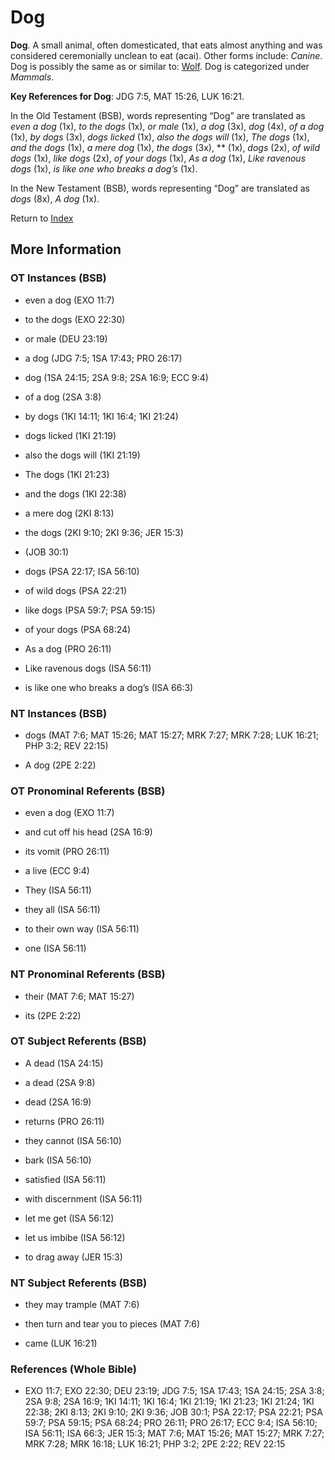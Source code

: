# Dog
**Dog**. 
A small animal, often domesticated, that eats almost anything and was considered ceremonially unclean to eat (acai). 
Other forms include: 
*Canine*. 
Dog is possibly the same as or similar to: 
[Wolf](Wolf.md). 
Dog is categorized under _Mammals_. 


**Key References for Dog**: 
JDG 7:5, MAT 15:26, LUK 16:21. 


In the Old Testament (BSB), words representing “Dog” are translated as 
*even a dog* (1x), *to the dogs* (1x), *or male* (1x), *a dog* (3x), *dog* (4x), *of a dog* (1x), *by dogs* (3x), *dogs licked* (1x), *also the dogs will* (1x), *The dogs* (1x), *and the dogs* (1x), *a mere dog* (1x), *the dogs* (3x), ** (1x), *dogs* (2x), *of wild dogs* (1x), *like dogs* (2x), *of your dogs* (1x), *As a dog* (1x), *Like ravenous dogs* (1x), *is like one who breaks a dog’s* (1x). 


In the New Testament (BSB), words representing “Dog” are translated as 
*dogs* (8x), *A dog* (1x). 


Return to [Index](00-Index.md)

## More Information

### OT Instances (BSB)

* even a dog (EXO 11:7)

* to the dogs (EXO 22:30)

* or male (DEU 23:19)

* a dog (JDG 7:5; 1SA 17:43; PRO 26:17)

* dog (1SA 24:15; 2SA 9:8; 2SA 16:9; ECC 9:4)

* of a dog (2SA 3:8)

* by dogs (1KI 14:11; 1KI 16:4; 1KI 21:24)

* dogs licked (1KI 21:19)

* also the dogs will (1KI 21:19)

* The dogs (1KI 21:23)

* and the dogs (1KI 22:38)

* a mere dog (2KI 8:13)

* the dogs (2KI 9:10; 2KI 9:36; JER 15:3)

*  (JOB 30:1)

* dogs (PSA 22:17; ISA 56:10)

* of wild dogs (PSA 22:21)

* like dogs (PSA 59:7; PSA 59:15)

* of your dogs (PSA 68:24)

* As a dog (PRO 26:11)

* Like ravenous dogs (ISA 56:11)

* is like one who breaks a dog’s (ISA 66:3)



### NT Instances (BSB)

* dogs (MAT 7:6; MAT 15:26; MAT 15:27; MRK 7:27; MRK 7:28; LUK 16:21; PHP 3:2; REV 22:15)

* A dog (2PE 2:22)



### OT Pronominal Referents (BSB)

* even a dog (EXO 11:7)

* and cut off his head (2SA 16:9)

* its vomit (PRO 26:11)

* a live (ECC 9:4)

* They (ISA 56:11)

* they all (ISA 56:11)

* to their own way (ISA 56:11)

* one (ISA 56:11)



### NT Pronominal Referents (BSB)

* their (MAT 7:6; MAT 15:27)

* its (2PE 2:22)



### OT Subject Referents (BSB)

* A dead (1SA 24:15)

* a dead (2SA 9:8)

* dead (2SA 16:9)

* returns (PRO 26:11)

* they cannot (ISA 56:10)

* bark (ISA 56:10)

* satisfied (ISA 56:11)

* with discernment (ISA 56:11)

* let me get (ISA 56:12)

* let us imbibe (ISA 56:12)

* to drag away (JER 15:3)



### NT Subject Referents (BSB)

* they may trample (MAT 7:6)

* then turn and tear you to pieces (MAT 7:6)

* came (LUK 16:21)



### References (Whole Bible)

* EXO 11:7; EXO 22:30; DEU 23:19; JDG 7:5; 1SA 17:43; 1SA 24:15; 2SA 3:8; 2SA 9:8; 2SA 16:9; 1KI 14:11; 1KI 16:4; 1KI 21:19; 1KI 21:23; 1KI 21:24; 1KI 22:38; 2KI 8:13; 2KI 9:10; 2KI 9:36; JOB 30:1; PSA 22:17; PSA 22:21; PSA 59:7; PSA 59:15; PSA 68:24; PRO 26:11; PRO 26:17; ECC 9:4; ISA 56:10; ISA 56:11; ISA 66:3; JER 15:3; MAT 7:6; MAT 15:26; MAT 15:27; MRK 7:27; MRK 7:28; MRK 16:18; LUK 16:21; PHP 3:2; 2PE 2:22; REV 22:15




